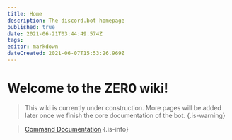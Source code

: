 ```yaml
---
title: Home
description: The discord.bot homepage
published: true
date: 2021-06-21T03:44:49.574Z
tags: 
editor: markdown
dateCreated: 2021-06-07T15:53:26.969Z
---
```


# Welcome to the ZER0 wiki!
> This wiki is currently under construction. More pages will be added later once we finish the core documentation of the bot.
{.is-warning}

> [Command Documentation](http://documentation.discordbot.cc/en/commands)
{.is-info}
